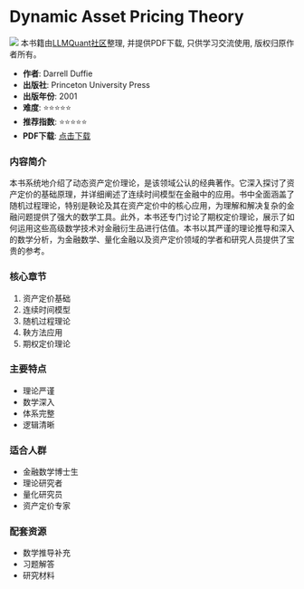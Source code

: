 # Dynamic Asset Pricing Theory

![](https://fastly.jsdelivr.net/gh/bucketio/img3@main/2024/09/04/1725464231869-e0b2f727-2a0f-4270-bf6c-31ddc350426a.gif)
本书籍由[LLMQuant社区](https://llmquant.com/)整理, 并提供PDF下载, 只供学习交流使用, 版权归原作者所有。

- **作者**: Darrell Duffie
- **出版社**: Princeton University Press
- **出版年份**: 2001
- **难度**: ⭐⭐⭐⭐⭐
- **推荐指数**: ⭐⭐⭐⭐⭐
- **PDF下载**: [点击下载](https://asset.quant-wiki.com/pdf/Darrell%20Duffie%20-%20Dynamic%20asset%20pricing%20theory-Princeton%20University%20Press%20%282001%29.pdf)

### 内容简介

本书系统地介绍了动态资产定价理论，是该领域公认的经典著作。它深入探讨了资产定价的基础原理，并详细阐述了连续时间模型在金融中的应用。书中全面涵盖了随机过程理论，特别是鞅论及其在资产定价中的核心应用，为理解和解决复杂的金融问题提供了强大的数学工具。此外，本书还专门讨论了期权定价理论，展示了如何运用这些高级数学技术对金融衍生品进行估值。本书以其严谨的理论推导和深入的数学分析，为金融数学、量化金融以及资产定价领域的学者和研究人员提供了宝贵的参考。

### 核心章节

1. 资产定价基础
2. 连续时间模型
3. 随机过程理论
4. 鞅方法应用
5. 期权定价理论

### 主要特点

- 理论严谨
- 数学深入
- 体系完整
- 逻辑清晰

### 适合人群

- 金融数学博士生
- 理论研究者
- 量化研究员
- 资产定价专家

### 配套资源

- 数学推导补充
- 习题解答
- 研究材料